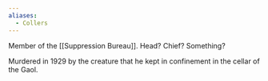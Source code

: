 ```yaml
---
aliases:
  - Collers
---
```


Member of the [[Suppression Bureau]]. Head? Chief? Something? 

Murdered in 1929 by the creature that he kept in confinement in the cellar of the Gaol. 
